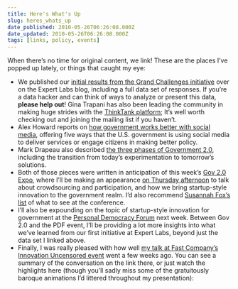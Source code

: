 ```yaml
---
title: Here's What's Up
slug: heres_whats_up
date_published: 2010-05-26T06:26:08.000Z
date_updated: 2010-05-26T06:26:08.000Z
tags: [links, policy, events]
---
```


When there’s no time for original content, we link! These are the places I’ve popped up lately, or things that caught my eye:

- We published our [initial results from the Grand Challenges initiative](http://expertlabs.org/2010/05/grand-challenges-the-first-results.html) over on the Expert Labs blog, including a full data set of responses. If you’re a data hacker and can think of ways to analyze or present this data, **please help out**! Gina Trapani has also been leading the community in making huge strides with the [ThinkTank platform](http://thinktankapp.com/); It’s well worth checking out and joining the mailing list if you haven’t.
- Alex Howard reports on [how government works better with social media](http://mashable.com/2010/05/10/social-media-government/), offering five ways that the U.S. government is using social media to deliver services or engage citizens in making better policy.
- Mark Drapeau also described [the three phases of Government 2.0](http://radar.oreilly.com/2010/05/the-three-phases-of-government.html), including the transition from today’s experimentation to tomorrow’s solutions.
- Both of those pieces were written in anticipation of this week’s [Gov 2.0 Expo](http://www.gov2expo.com/gov2expo2010), where I’ll be making an appearance [on Thursday afternoon](http://www.gov2expo.com/gov2expo2010/public/schedule/detail/13854) to talk about crowdsourcing and participation, and how we bring startup-style innovation to the government realm. I’d also recommend [Susannah Fox’s list](http://e-patients.net/archives/2010/05/gov-2-0-expo-health-geek-guide.html) of what to see at the conference.
- I’ll also be expounding on the topic of startup-style innovation for government at the [Personal Democracy Forum](http://personaldemocracy.com/pdf-2010-day-one-schedule-june-3rd) next week. Between Gov 2.0 and the PDF event, I’ll be providing a lot more insights into what we’ve learned from our first initiative at Expert Labs, beyond just the data set I linked above.
- Finally, I was really pleased with how well [my talk at Fast Company’s Innovation Uncensored event](http://www.fastcompany.com/video/government-in-the-digital-age-how-anil-dashs-expert-labs-is-speeding-democracy) went a few weeks ago. You can see a summary of the conversation on the link there, or just watch the highlights here (though you’ll sadly miss some of the gratuitously baroque animations I’d littered throughout my presentation):
